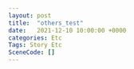 ```yaml
---
layout: post
title:  "others_test"
date:   2021-12-10 10:00:00 +0000
categories: Etc
Tags: Story Etc
SceneCode: []
---
```

